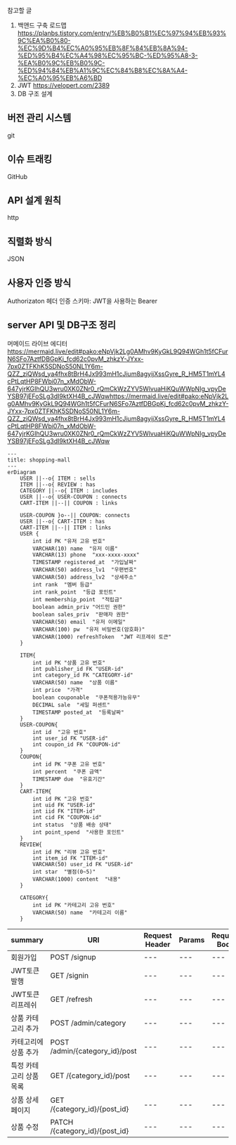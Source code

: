 참고할 글
1. 백앤드 구축 로드맵
https://planbs.tistory.com/entry/%EB%B0%B1%EC%97%94%EB%93%9C%EA%B0%80-%EC%9D%B4%EC%A0%95%EB%8F%84%EB%8A%94-%ED%95%B4%EC%A4%98%EC%95%BC-%ED%95%A8-3-%EA%B0%9C%EB%B0%9C-%ED%94%84%EB%A1%9C%EC%84%B8%EC%8A%A4-%EC%A0%95%EB%A6%BD
2. JWT
https://velopert.com/2389
3. DB 구조 설계


## 버전 관리 시스템
git

## 이슈 트래킹
GitHub

## API 설계 원칙
http

## 직렬화 방식
JSON

## 사용자 인증 방식
Authorizaton 헤더
인증 스키마:
JWT을 사용하는 Bearer

## server API 및 DB구조 정리

머메이드 라이브 에디터
https://mermaid.live/edit#pako:eNpVjk2Lg0AMhv9KyGkL9Q94WGh1t5fCFurN6SFo7AztfDBGpKj_fcd62c0pvM_zhkzY-JYxx-7px0ZTFKhK5SDNoS50NL1Y6m-QZZ_ziQWsd_ya4fhx8tBrH4Jx993mH1cJium8agyijXssGyre_R_HM5T1mYL4cPtLqtHP8FWbi07n_xMdObW-647yjrKGIhQU3wru0XK0ZNr0_rQmCkWzZYV5WlvuaHiKQuWWpNIg_vpyDeYSB97jEFoSLg3dI9ktXH4B_cJWqwhttps://mermaid.live/edit#pako:eNpVjk2Lg0AMhv9KyGkL9Q94WGh1t5fCFurN6SFo7AztfDBGpKj_fcd62c0pvM_zhkzY-JYxx-7px0ZTFKhK5SDNoS50NL1Y6m-QZZ_ziQWsd_ya4fhx8tBrH4Jx993mH1cJium8agyijXssGyre_R_HM5T1mYL4cPtLqtHP8FWbi07n_xMdObW-647yjrKGIhQU3wru0XK0ZNr0_rQmCkWzZYV5WlvuaHiKQuWWpNIg_vpyDeYSB97jEFoSLg3dI9ktXH4B_cJWqw

```mermaid
---
title: shopping-mall
---
erDiagram
    USER ||--o{ ITEM : sells
    ITEM ||--o{ REVIEW : has
    CATEGORY ||--o{ ITEM : includes
    USER ||--o{ USER-COUPON : connects
    CART-ITEM ||--|| COUPON : links
    
    USER-COUPON }o--|| COUPON: connects
    USER ||--o{ CART-ITEM : has
    CART-ITEM ||--|| ITEM : links
    USER {
        int id PK "유저 고유 번호"
        VARCHAR(10) name  "유저 이름"
        VARCHAR(13) phone  "xxx-xxxx-xxxx"
        TIMESTAMP registered_at  "가입날짜"
        VARCHAR(50) address_lv1  "우편번호"
        VARCHAR(50) address_lv2  "상세주소"
        int rank  "멤버 등급"
        int rank_point  "등급 포인트"
        int membership_point  "적립금"
        boolean admin_priv "어드민 권한"
        boolean sales_priv  "판매자 권한"        
        VARCHAR(50) email  "유저 이메일"
        VARCHAR(100) pw  "유저 비밀번호(암호화)"
        VARCHAR(1000) refreshToken  "JWT 리프레쉬 토큰"
    }    

    ITEM{
        int id PK "상품 고유 번호"
        int publisher_id FK "USER-id"
        int category_id FK "CATEGORY-id"
        VARCHAR(50) name  "상품 이름"
        int price  "가격"
        boolean couponable  "쿠폰적용가능유무"
        DECIMAL sale  "세일 퍼센트"
        TIMESTAMP posted_at  "등록날짜"
    }
    USER-COUPON{
        int id  "고유 번호"
        int user_id FK "USER-id"
        int coupon_id FK "COUPON-id"        
    }
    COUPON{
        int id PK "쿠폰 고유 번호"
        int percent  "쿠폰 금액"
        TIMESTAMP due  "유효기간"
    }
    CART-ITEM{
        int id PK "고유 번호"
        int uid FK "USER-id"
        int iid FK "ITEM-id"
        int cid FK "COUPON-id"
        int status  "상품 배송 상태"
        int point_spend  "사용한 포인트"
    }
    REVIEW{
        int id PK "리뷰 고유 번호"
        int item_id FK "ITEM-id"
        VARCHAR(50) user_id FK "USER-id"
        int star  "별점(0~5)"        
        VARCHAR(1000) content  "내용"
    }

    CATEGORY{
        int id PK "카테고리 고유 번호"
        VARCHAR(50) name  "카테고리 이름"
    }
```


|summary|URI|Request Header|Params|Request Body|Status Code|Response Header|Response Body|
|---|---|---|---|---|---|---|---|
|회원가입|POST /signup|---|---|---|---|---|---|
|JWT토큰 발행|GET /signin|---|---|---|---|---|---|
|JWT토큰 리프레쉬|GET /refresh|---|---|---|---|---|---|
|상품 카테고리 추가|POST /admin/category|---|---|---|---|---|---|
|카테고리에 상품 추가|POST /admin/{category_id}/post|---|---|---|---|---|---|
|특정 카테고리 상품 목록|GET /{category_id}/post|---|---|---|---|---|---|
|상품 상세페이지|GET /{category_id}/{post_id}|---|---|---|---|---|---|
|상품 수정|PATCH /{category_id}/{post_id}|---|---|---|---|---|---|
